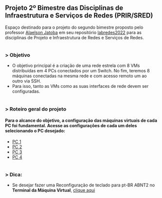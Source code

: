 ## Projeto 2º Bimestre das Disciplinas de Infraestrutura e Serviços de Redes (PRIR/SRED)

Espaço destinado para o projeto do segundo bimestre proposto pelo professor [Alaelson Jatoba](https://github.com/alaelson) em seu repositório [labredes2022](https://github.com/alaelson/labredes2022/blob/main/README.md) para as disciplinas de Projeto e Infraestrutura de Redes e Serviços de Redes.

#

### > Objetivo 
* O objetivo principal é a criação de uma rede estrela com 8 VMs distribuídas em 4 PCs conectados por um Switch. No fim, teremos 8 máquinas conectadas na mesma rede e com acesso remoto um ao outro via SSH.
* Para isso, tanto as VMs como as suas interfaces de rede devem ser configuradas.

#

### > Roteiro geral do projeto
#### Para o alcance do objetivo, a configuração das máquinas virtuais de cada PC foi fundamental. Acesse as configurações de cada um deles selecionando o PC desejado:
- [PC 1](https://github.com/Josival/TrabalhoRedes/blob/main/Projeto/PC's/PC1/README.md)
- [PC 2]()
- [PC 3]()
- [PC 4]()

#

### > Dica:
* Se desejar fazer uma Reconfiguração de teclado para pt-BR ABNT2 no **Terminal da Máquina Virtual**, [clique aqui](https://github.com/alaelson/2022-924-notasdeaula/blob/main/keyboardLayout-pt_Br.md)
